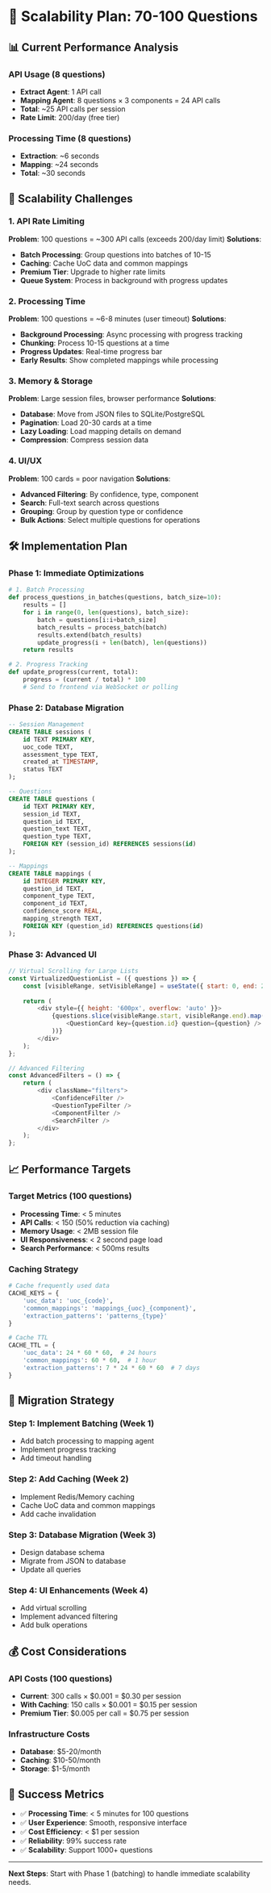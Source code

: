 # 🚀 Scalability Plan: 70-100 Questions

## 📊 **Current Performance Analysis**

### **API Usage (8 questions)**
- **Extract Agent**: 1 API call
- **Mapping Agent**: 8 questions × 3 components = 24 API calls
- **Total**: ~25 API calls per session
- **Rate Limit**: 200/day (free tier)

### **Processing Time (8 questions)**
- **Extraction**: ~6 seconds
- **Mapping**: ~24 seconds
- **Total**: ~30 seconds

## 🎯 **Scalability Challenges**

### **1. API Rate Limiting**
**Problem**: 100 questions = ~300 API calls (exceeds 200/day limit)
**Solutions**:
- **Batch Processing**: Group questions into batches of 10-15
- **Caching**: Cache UoC data and common mappings
- **Premium Tier**: Upgrade to higher rate limits
- **Queue System**: Process in background with progress updates

### **2. Processing Time**
**Problem**: 100 questions = ~6-8 minutes (user timeout)
**Solutions**:
- **Background Processing**: Async processing with progress tracking
- **Chunking**: Process 10-15 questions at a time
- **Progress Updates**: Real-time progress bar
- **Early Results**: Show completed mappings while processing

### **3. Memory & Storage**
**Problem**: Large session files, browser performance
**Solutions**:
- **Database**: Move from JSON files to SQLite/PostgreSQL
- **Pagination**: Load 20-30 cards at a time
- **Lazy Loading**: Load mapping details on demand
- **Compression**: Compress session data

### **4. UI/UX**
**Problem**: 100 cards = poor navigation
**Solutions**:
- **Advanced Filtering**: By confidence, type, component
- **Search**: Full-text search across questions
- **Grouping**: Group by question type or confidence
- **Bulk Actions**: Select multiple questions for operations

## 🛠 **Implementation Plan**

### **Phase 1: Immediate Optimizations**
```python
# 1. Batch Processing
def process_questions_in_batches(questions, batch_size=10):
    results = []
    for i in range(0, len(questions), batch_size):
        batch = questions[i:i+batch_size]
        batch_results = process_batch(batch)
        results.extend(batch_results)
        update_progress(i + len(batch), len(questions))
    return results

# 2. Progress Tracking
def update_progress(current, total):
    progress = (current / total) * 100
    # Send to frontend via WebSocket or polling
```

### **Phase 2: Database Migration**
```sql
-- Session Management
CREATE TABLE sessions (
    id TEXT PRIMARY KEY,
    uoc_code TEXT,
    assessment_type TEXT,
    created_at TIMESTAMP,
    status TEXT
);

-- Questions
CREATE TABLE questions (
    id TEXT PRIMARY KEY,
    session_id TEXT,
    question_id TEXT,
    question_text TEXT,
    question_type TEXT,
    FOREIGN KEY (session_id) REFERENCES sessions(id)
);

-- Mappings
CREATE TABLE mappings (
    id INTEGER PRIMARY KEY,
    question_id TEXT,
    component_type TEXT,
    component_id TEXT,
    confidence_score REAL,
    mapping_strength TEXT,
    FOREIGN KEY (question_id) REFERENCES questions(id)
);
```

### **Phase 3: Advanced UI**
```javascript
// Virtual Scrolling for Large Lists
const VirtualizedQuestionList = ({ questions }) => {
    const [visibleRange, setVisibleRange] = useState({ start: 0, end: 20 });
    
    return (
        <div style={{ height: '600px', overflow: 'auto' }}>
            {questions.slice(visibleRange.start, visibleRange.end).map(question => (
                <QuestionCard key={question.id} question={question} />
            ))}
        </div>
    );
};

// Advanced Filtering
const AdvancedFilters = () => {
    return (
        <div className="filters">
            <ConfidenceFilter />
            <QuestionTypeFilter />
            <ComponentFilter />
            <SearchFilter />
        </div>
    );
};
```

## 📈 **Performance Targets**

### **Target Metrics (100 questions)**
- **Processing Time**: < 5 minutes
- **API Calls**: < 150 (50% reduction via caching)
- **Memory Usage**: < 2MB session file
- **UI Responsiveness**: < 2 second page load
- **Search Performance**: < 500ms results

### **Caching Strategy**
```python
# Cache frequently used data
CACHE_KEYS = {
    'uoc_data': 'uoc_{code}',
    'common_mappings': 'mappings_{uoc}_{component}',
    'extraction_patterns': 'patterns_{type}'
}

# Cache TTL
CACHE_TTL = {
    'uoc_data': 24 * 60 * 60,  # 24 hours
    'common_mappings': 60 * 60,  # 1 hour
    'extraction_patterns': 7 * 24 * 60 * 60  # 7 days
}
```

## 🔄 **Migration Strategy**

### **Step 1: Implement Batching (Week 1)**
- Add batch processing to mapping agent
- Implement progress tracking
- Add timeout handling

### **Step 2: Add Caching (Week 2)**
- Implement Redis/Memory caching
- Cache UoC data and common mappings
- Add cache invalidation

### **Step 3: Database Migration (Week 3)**
- Design database schema
- Migrate from JSON to database
- Update all queries

### **Step 4: UI Enhancements (Week 4)**
- Add virtual scrolling
- Implement advanced filtering
- Add bulk operations

## 💰 **Cost Considerations**

### **API Costs (100 questions)**
- **Current**: 300 calls × $0.001 = $0.30 per session
- **With Caching**: 150 calls × $0.001 = $0.15 per session
- **Premium Tier**: $0.005 per call = $0.75 per session

### **Infrastructure Costs**
- **Database**: $5-20/month
- **Caching**: $10-50/month
- **Storage**: $1-5/month

## 🎯 **Success Metrics**

- ✅ **Processing Time**: < 5 minutes for 100 questions
- ✅ **User Experience**: Smooth, responsive interface
- ✅ **Cost Efficiency**: < $1 per session
- ✅ **Reliability**: 99% success rate
- ✅ **Scalability**: Support 1000+ questions

---

**Next Steps**: Start with Phase 1 (batching) to handle immediate scalability needs. 